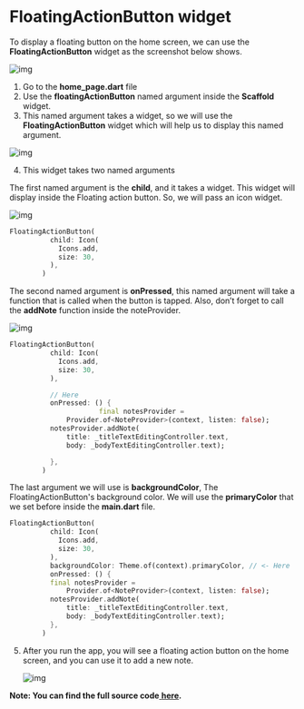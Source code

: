 # **FloatingActionButton** widget

To display a floating button on the home screen, we can use the **FloatingActionButton** widget as the screenshot below shows.

![img](https://lh3.googleusercontent.com/fKdEk6ZavZPBMiIXW4j6Amf5klQpCkq1BdBieGUTwAeEnnwpN-pWKwDTwEXuyx4TWbY1jqqEoTaJbJxiass3zEqaVLeF8nssW72FEh2Wq4KjDCFrYYxLpXoXm7yfIWM-rxnCnF-i)

1. Go to the **home_page.dart** file
2. Use the **floatingActionButton** named argument inside the **Scaffold** widget.
3. This named argument takes a widget, so we will use the **FloatingActionButton** widget which will help us to display this named argument.

![img](https://lh5.googleusercontent.com/H5ogw5RLbv-JYe_NcblkOAuczOKV3riBGYfgC7xG04AeIJiEG6bmiA6ewr6920KfvsMaHccaQOFcZxCTJho4gPVuzjddruMiDdx-5uWbZtTfNlFAcdmIdEAjnATzfe1MCJYYi58L)

4. This widget takes two named arguments

The first named argument is the **child**, and it takes a widget. This widget will display inside the Floating action button. So, we will pass an icon widget.

![img](https://lh6.googleusercontent.com/_Foqjf7A8bULDRrFuvhLoZgP7USMdUwwnviBso16QiN8F-Ds1vtfSAU_DgJd9Zz51t0yWK_aSx5v6VHcaVTiCJIGNgt8BYU1A4F3naXsG0T-rYf1zwgVpAnbjOWy4c0rnmvi-C8g)

```dart
FloatingActionButton(
          child: Icon(
            Icons.add,
            size: 30,
          ),
        )
```

The second named argument is **onPressed**, this named argument will take a function that is called when the button is tapped. Also, don’t forget to call the **addNote** function inside the noteProvider.

![img](https://lh3.googleusercontent.com/kYgvE5iLhBmlBHh0frEDRQrD8TBKLQFtVdNGNop_9sKl-2Su5NGICn_WyYBqnr3YPnjypdQaZ_BfimDLmr21R0EerCZqzuP6hvAFnuVN604j4L3-3y3uHOCR7a6YCETw9WVHvFCf)

```dart
FloatingActionButton(
          child: Icon(
            Icons.add,
            size: 30,
          ),

          // Here
          onPressed: () {
                      final notesProvider =
              Provider.of<NoteProvider>(context, listen: false);
          notesProvider.addNote(
              title: _titleTextEditingController.text,
              body: _bodyTextEditingController.text);

          },
        )
```

The last argument we will use is **backgroundColor**, The FloatingActionButton's background color. We will use the **primaryColor** that we set before inside the **main.dart** file.

```dart
FloatingActionButton(
          child: Icon(
            Icons.add,
            size: 30,
          ),
          backgroundColor: Theme.of(context).primaryColor, // <- Here
          onPressed: () {
          final notesProvider =
              Provider.of<NoteProvider>(context, listen: false);
          notesProvider.addNote(
              title: _titleTextEditingController.text,
              body: _bodyTextEditingController.text);
          },
        )
```

5. After you run the app, you will see a floating action button on the home screen, and you can use it to add a new note.

   ![img](https://lh3.googleusercontent.com/vx8kr5agLQcrsL-w6hdpYXHMQOn4-O_SoYaUToPoUgfjgYVNwYP_LsWheiPHE9MJl3R64qz6yr3Y-TA2AtKJQBfrfmbpG1XabNzdMkM1FwMYH_VmIn3rrlp1e1-Qz5LdtKWWY2Yr)

**Note: You can find the full source code**[ **here**](https://github.com/JoinCODED/Demo-Flutter-NotesApp-Provider-GoRouter)**.**
